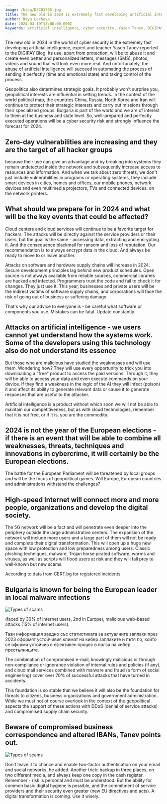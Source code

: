 ```yaml
---
image: /blog/DSC01705.jpg
title: The new old in 2024 is extremely fast developing artificial intelligence
author: Raya Lecheva
date: 2024-03-19T13:00:00.000Z
keywords: artificial intelligence, cyber security, Yasen Tanev, DIGIPAY Blog, AI abuse, personalized messages, geopolitics, China, Russia, North Korea, Iran, cyber attacks, zero-day vulnerabilities, hacker groups, smart devices, mobile phones, network devices, cloud centers, cloud services, data encryption, software supply chains, hardware supply chains, open source, commercial libraries, secure development, business risks, reputation loss, ransomware
---
```


The new old in 2024 in the world of cyber security is the extremely fast developing artificial intelligence, expert and teacher Yasen Tanev reported to the DIGIPAY Blog. Its use, apart from protection, will be to abuse it and create even better and personalized letters, messages (SMS), photos, videos and sound that will look even more real. And unfortunately, the abuse of artificial intelligence will succeed in automating the process of sending it perfectly (time and emotional state) and taking control of the process.

Geopolitics also determines strategic goals. It probably won't surprise you, geopolitical interests are influential in setting trends. In the context of the world political map, the countries China, Russia, North Korea and Iran will continue to protect their strategic interests and carry out missions through their specialized groups. Bulgaria is part of the world and we are of interest to them at the business and state level. So, well-prepared and perfectly executed operations will be a cyber security risk and strongly influence the forecast for 2024.

## Zero-day vulnerabilities are increasing and they are the target of all hacker groups

because their use can give an advantage and by breaking into systems they remain undetected inside the network and subsequently increase access to resources and information. And when we talk about zero threats, we don't just include vulnerabilities in programs or operating systems, they include smart devices in cities, homes and offices, our mobile phones, network devices and even multimedia projectors, TVs and connected devices. on the network printers.

## What should we prepare for in 2024 and what will be the key events that could be affected?

Cloud centers and cloud services will continue to be a favorite target for hackers. The attacks will be directly against the service providers or their users, but the goal is the same - accessing data, extracting and encrypting it. And the consequence blackmail for ransom and loss of reputation. Our recommendation is to always encrypt data in the cloud. And always be ready to move to or leave another.

Attacks on software and hardware supply chains will increase in 2024. Secure development principles lag behind new product schedules. Open source is not always available from reliable sources, commercial libraries are hacked and infected. Programmers trust the code and fail to check it for changes. They just use it. This year, businesses and private users will be the indirect victims of software supply chains, and corporations will face the risk of going out of business or suffering damage.

That's why our advice to everyone is - be careful what software or components you use. Mistakes can be fatal. Update constantly.

## Attacks on artificial intelligence - we users cannot yet understand how the systems work. Some of the developers using this technology also do not understand its essence

But those who are malicious have studied the weaknesses and will use them. Wondering how? They will use every opportunity to trick you into downloading a "free" product to access the paid versions. Through it, they will be able to access your data and even execute commands on your device. If they find a weakness in the logic of the AI they will infect (poison) it and affect its ability to generate relevant data or cause it to generate responses that are useful to the attacker.

Artificial intelligence is a product without which soon we will not be able to maintain our competitiveness, but as with cloud technologies, remember that it is not free, or if it is, you are the commodity.

## 2024 is not the year of the European elections - if there is an event that will be able to combine all weaknesses, threats, techniques and innovations in cybercrime, it will certainly be the European elections.

The battle for the European Parliament will be threatened by local groups and will be the focus of geopolitical games. Will Europe, European countries and administrations withstand the challenges?

## High-speed Internet will connect more and more people, organizations and develop the digital society.

The 5G network will be a fact and will penetrate even deeper into the periphery outside the large administrative centers. The expansion of the network will include more users and a large part of them will not be ready and complete their digital transformation. This will open up a huge new space with low protection and low preparedness among users. Classic phishing techniques, malware, Trojan horse pirated software, worms and viruses, as well as scripts will flood users at risk and they will fall prey to well-known but new scams.

According to data from CERT.bg for registered incidents

## Bulgaria is known for being the European leader in local malware infections

![Types of scams](/blog/Picture2.png)

(faced by 30% of internet users, 2nd in Europe), malicious web-based attacks (15% of internet users).

Тази информация заедно със статистиката за актуалните заплахи през 2023 оформят устойчивия климат на кибер заплахите и пътя по, който се оформя устойчив е ефективен процес в полза на кибер престъпниците.

The combination of compromised e-mail, knowingly malicious or through non-compliance or ignorance violation of internal rules and policies (if any), and cloud mail services combined with malware and fraud (a form of social engineering) cover over 70% of successful attacks that have turned in accidents.

This foundation is so stable that we believe it will also be the foundation for threats to citizens, business organizations and government administration. While we must not of course overlook in the context of the geopolitical aspects the support of these actions with DDoS (denial of service attacks) and compromised supply chain security.

## Beware of compromised business correspondence and altered IBANs, Tanev points out.

![Types of scams](/blog/Picture1.png)

Don't leave it to chance and enable two-factor authentication on your email and social networks, he added. Another trick: backup in three places, on two different media, and always keep one copy in the cash register. Remember - risk is personal and must be understood. But the ability for common basic digital hygiene is possible, and the commitment of service providers and their security even greater (new EU directives and acts). A digital transformation is coming. Use it wisely.
